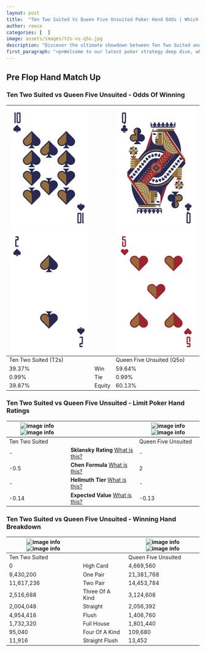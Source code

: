 ```yaml
---
layout: post
title:  "Ten Two Suited Vs Queen Five Unsuited Poker Hand Odds | Which Is The Better Hand In Poker? A Complete Guide"
author: reece
categories: [  ]
image: assets/images/t2s-vs-q5o.jpg
description: "Discover the ultimate showdown between Ten Two Suited and Queen Five Unsuited in poker! Uncover the odds, strategies, and scenarios where one hand triumphs over the other. Get ready to up your poker game with this thrilling analysis."
first_paragraph: "<p>Welcome to our latest poker strategy deep dive, where we're pitting two distinct hands against each other in a high-stakes showdown: Ten Two Suited vs Queen Five Unsuited.</p><p>In the dynamic world of poker, every decision counts, and knowing which hand holds the upper hand is key to your success at the table.</p><p>In this article, we'll dissect these two hands, explore the scenarios where one dominates the other, and equip you with the knowledge to make strategic choices that can tip the odds in your favor.</p><p>Get ready to unravel the intriguing dynamics of these poker hands and elevate your game to new heights.</p>"
---
```




[comment]: # (sp0)

## Pre Flop Hand Match Up

<div class="table hand-ratings" markdown="1"> 



### Ten Two Suited vs Queen Five Unsuited - Odds Of Winning


    
| ![image info](assets/images/hand1/t.png) ![image info](assets/images/hand1/2.png) |  | ![image info](assets/images/hand2/q.png) ![image info](assets/images/hand2/5o.png) |
| -------- | -------- | -------- |
| Ten Two Suited (T2s) |  | Queen Five Unsuited (Q5o) |
| 39.37% | Win | 59.64% |
| 0.99% | Tie | 0.99% |
| 39.87% | Equity | 60.13% |




[comment]: # (sp1)



### Ten Two Suited vs Queen Five Unsuited - Limit Poker Hand Ratings


    
| ![image info](https://www.riverpairs.com/assets/images/hand1/t.png) ![image info](https://www.riverpairs.com/assets/images/hand1/2.png) |  | ![image info](https://www.riverpairs.com/assets/images/hand2/q.png) ![image info](https://www.riverpairs.com/assets/images/hand2/5o.png) |
| -------- | -------- | -------- |
| Ten Two Suited |  | Queen Five Unsuited |
| - | **Sklansky Rating** [What is this?](/sklansky-rating-explained) | - |
| -0.5 | **Chen Formula** [What is this?](/chen-formula-explained) | 2 |
| - | **Hellmuth Tier** [What is this?](/Hellmuth-tier-explained) | - |
| -0.14 | **Expected Value** [What is this?](/expected-value-explained) | -0.13 |




[comment]: # (sp2)



### Ten Two Suited vs Queen Five Unsuited - Winning Hand Breakdown


    
| ![image info](https://www.riverpairs.com/assets/images/hand1/t.png) ![image info](https://www.riverpairs.com/assets/images/hand1/2.png) |  | ![image info](https://www.riverpairs.com/assets/images/hand2/q.png) ![image info](https://www.riverpairs.com/assets/images/hand2/5o.png) |
| -------- | -------- | -------- |
| Ten Two Suited |  | Queen Five Unsuited |
| 0 | High Card | 4,669,560 |
| 9,430,200 | One Pair | 21,381,768 |
| 11,617,236 | Two Pair | 14,453,784 |
| 2,516,688 | Three Of A Kind | 3,124,608 |
| 2,004,048 | Straight | 2,056,392 |
| 4,954,416 | Flush | 1,406,760 |
| 1,732,320 | Full House | 1,801,440 |
| 95,040 | Four Of A Kind | 109,680 |
| 11,916 | Straight Flush | 13,452 |




[comment]: # (sp3)



</div>

[comment]: # (sp4)



[comment]: # (sp5)

